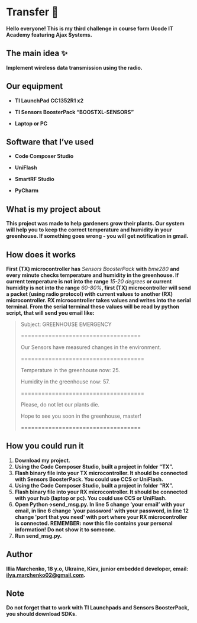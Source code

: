 
# Transfer :rocket:

**Hello everyone! This is my third challenge in course form Ucode IT Academy featuring Ajax Systems.**

  

## The main idea :sparkles:

**Implement wireless data transmission using the radio.**

  

## Our equipment

* **TI LaunchPad CC1352R1 x2**

* **TI Sensors BoosterPack “BOOSTXL-SENSORS”**

* **Laptop or PC**

  

## Software that I’ve used

* **Code Composer Studio**

* **UniFlash**

* **SmartRF Studio**

* **PyCharm**

  

## What is my project about

**This project was made to help gardeners grow their plants. Our system will help you to keep the correct temperature and humidity in your greenhouse. If something goes wrong - you will get notification in gmail.**

  

## How does it works

**First (TX) microcontroller has** _Sensors BoosterPack_ **with** _bme280_ **and every minute checks temperature and humidity in the greenhouse. If current temperature is not into the range** _15-20 degrees_ **or current humidity is not into the range** _60-80%_**, first (TX) microcontroller will send a packet (using radio protocol) with current values to another (RX) microcontroller. RX microcontroller takes values and writes into the serial terminal. From the serial terminal these values will be read by python script, that will send you email like:**

>Subject: GREENHOUSE EMERGENCY
>
>===================================
>
>
>
>Our Sensors have measured changes in the environment.
>
>  
>
>====================================
>
>Temperature in the greenhouse now: 25.
>
>Humidity in the greenhouse now: 57.
>
>====================================
>
> 
>
>Please, do not let our plants die.
>
>Hope to see you soon in the greenhouse, master!
>
>
>
>===================================


## How you could run it

1. **Download my project.**
2. **Using the Code Composer Studio, built a project in folder “TX”.**
3. **Flash binary file into your TX microcontroller. It should be connected with Sensors BoosterPack. You could use CCS or UniFlash.**
4. **Using the Code Composer Studio, built a project in folder “RX”.**
5. **Flash binary file into your RX microcontroller. It should be connected with your hub (laptop or pc). You could use CCS or UniFlash.**
6. **Open Python->send_msg.py. In line 5 change ‘your email’ with your email, in line 6 change ‘your password’ with your password, in line 12 change 'port that you need' with port where your RX microcontroller is connected. REMEMBER: now this file contains your personal information! Do not show it to someone.**
7. **Run send_msg.py.**


## Author
**Illia Marchenko, 18 y.o, Ukraine, Kiev, junior embedded developer, email: [ilya.marchenko02@gmail.com](mailto:ilya.marchenko02@gmail.com).**


## Note
**Do not forget that to work with TI Launchpads and Sensors BoosterPack, you should download SDKs.**



